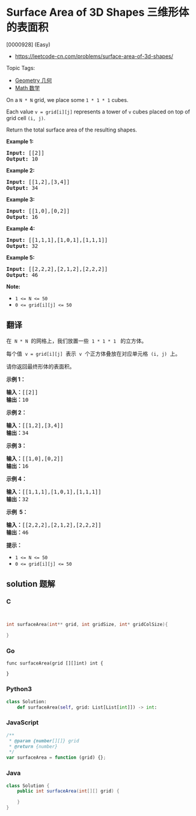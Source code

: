 # Surface Area of 3D Shapes 三维形体的表面积

[0000928] (Easy)

- https://leetcode-cn.com/problems/surface-area-of-3d-shapes/

Topic Tags:

- [Geometry 几何](https://leetcode-cn.com/tag/geometry/)
- [Math 数学](https://leetcode-cn.com/tag/math/)

On a `N * N` grid, we place some `1 * 1 * 1` cubes.

Each value `v = grid[i][j]` represents a tower of `v` cubes placed on top of grid cell `(i, j)`.

Return the total surface area of the resulting shapes.

**Example 1:**

<pre><strong>Input: </strong><span id="example-input-1-1">[[2]]</span>
<strong>Output: </strong><span id="example-output-1">10</span>
</pre>

**Example 2:**

<pre><strong>Input: </strong><span id="example-input-2-1">[[1,2],[3,4]]</span>
<strong>Output: </strong><span id="example-output-2">34</span>
</pre>

**Example 3:**

<pre><strong>Input: </strong><span id="example-input-3-1">[[1,0],[0,2]]</span>
<strong>Output: </strong><span id="example-output-3">16</span>
</pre>

**Example 4:**

<pre><strong>Input: </strong><span id="example-input-4-1">[[1,1,1],[1,0,1],[1,1,1]]</span>
<strong>Output: </strong><span id="example-output-4">32</span>
</pre>

**Example 5:**

<pre><strong>Input: </strong><span id="example-input-5-1">[[2,2,2],[2,1,2],[2,2,2]]</span>
<strong>Output: </strong><span id="example-output-5">46</span>
</pre>

**Note:**

- `1 <= N <= 50`
- `0 <= grid[i][j] <= 50`

## 翻译

在  `N * N`  的网格上，我们放置一些  `1 * 1 * 1`   的立方体。

每个值  `v = grid[i][j]`  表示  `v`  个正方体叠放在对应单元格  `(i, j)`  上。

请你返回最终形体的表面积。

**示例 1：**

<pre><strong>输入：</strong>[[2]]
<strong>输出：</strong>10
</pre>

**示例 2：**

<pre><strong>输入：</strong>[[1,2],[3,4]]
<strong>输出：</strong>34
</pre>

**示例 3：**

<pre><strong>输入：</strong>[[1,0],[0,2]]
<strong>输出：</strong>16
</pre>

**示例 4：**

<pre><strong>输入：</strong>[[1,1,1],[1,0,1],[1,1,1]]
<strong>输出：</strong>32
</pre>

**示例  5：**

<pre><strong>输入：</strong>[[2,2,2],[2,1,2],[2,2,2]]
<strong>输出：</strong>46
</pre>

**提示：**

- `1 <= N <= 50`
- `0 <= grid[i][j] <= 50`

## solution 题解

### C

```c


int surfaceArea(int** grid, int gridSize, int* gridColSize){

}


```

### Go

```golang
func surfaceArea(grid [][]int) int {

}
```

### Python3

```python
class Solution:
    def surfaceArea(self, grid: List[List[int]]) -> int:

```

### JavaScript

```javascript
/**
 * @param {number[][]} grid
 * @return {number}
 */
var surfaceArea = function (grid) {};
```

### Java

```java
class Solution {
    public int surfaceArea(int[][] grid) {

    }
}
```
